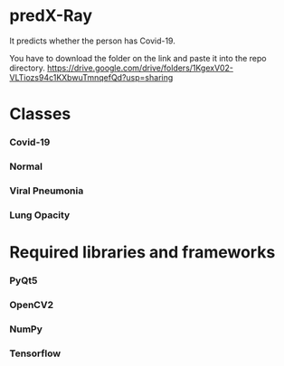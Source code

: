 # predX-Ray
It predicts whether the person has Covid-19.

You have to download the folder on the link and paste it into the repo directory.
https://drive.google.com/drive/folders/1KgexV02-VLTiozs94c1KXbwuTmnqefQd?usp=sharing
# Classes
### Covid-19
### Normal
### Viral Pneumonia
### Lung Opacity
# Required libraries and frameworks
### PyQt5
### OpenCV2
### NumPy
### Tensorflow
